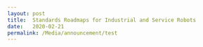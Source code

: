 ```yaml
---
layout: post
title:  Standards Roadmaps for Industrial and Service Robots
date:   2020-02-21
permalink: /Media/announcement/test
---
```

